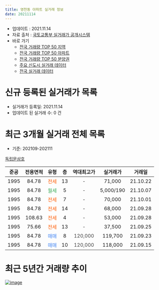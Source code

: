 ```yaml
---
title: 영천동 아파트 실거래 정보
date: 20211114
---
```


* 업데이트 : 2021.11.14
* 자료 출처 : [국토교통부 실거래가 공개시스템](http://rt.molit.go.kr)
* 바로 가기
    * [전국 거래량 TOP 50 지역](https://apt-info.github.io/apt-trade-info/tr)
    * [전국 거래량 TOP 50 아파트](https://apt-info.github.io/apt-trade-info/ta)
    * [전국 거래량 TOP 50 분양권](https://apt-info.github.io/apt-trade-info/tb)
    * [주요 신도시 실거래 데이터](https://apt-info.github.io/apt-trade-info/newtown)
    * [전국 실거래 데이터](https://apt-info.github.io/apt-trade-info/all)



<script async src="https://pagead2.googlesyndication.com/pagead/js/adsbygoogle.js"></script>
<!-- 기본광고 -->
<ins class="adsbygoogle"
     style="display:block"
     data-ad-client="ca-pub-1142216861245946"
     data-ad-slot="4805727019"
     data-ad-format="auto"
     data-full-width-responsive="true"></ins>
<script>
     (adsbygoogle = window.adsbygoogle || []).push({});
</script>


# 신규 등록된 실거래가 목록

* 실거래가 등록일: 2021.11.14
* 업데이트 된 실거래 수: 0 건




<script async src="https://pagead2.googlesyndication.com/pagead/js/adsbygoogle.js"></script>
<!-- 기본광고 -->
<ins class="adsbygoogle"
     style="display:block"
     data-ad-client="ca-pub-1142216861245946"
     data-ad-slot="4805727019"
     data-ad-format="auto"
     data-full-width-responsive="true"></ins>
<script>
     (adsbygoogle = window.adsbygoogle || []).push({});
</script>


# 최근 3개월 실거래 전체 목록
* 기준: 202109-202111


[독립문삼호](https://search.naver.com/search.naver?query=%EB%8F%85%EB%A6%BD%EB%AC%B8%EC%82%BC%ED%98%B8)

|준공|전용면적|유형|층|역대최고가|실거래가|거래일|
|:---:|:---:|:---:|:---:|:---:|:---:|:---:|
|1995|84.78|<span style="color:#FF5A00">전세</span>|13|<span style="color:#444444">-</span>|71,000|21.10.22|
|1995|84.78|<span style="color:#34A853">월세</span>|5|<span style="color:#444444">-</span>|5,000/190|21.10.07|
|1995|84.78|<span style="color:#FF5A00">전세</span>|7|<span style="color:#444444">-</span>|70,000|21.10.01|
|1995|84.78|<span style="color:#FF5A00">전세</span>|14|<span style="color:#444444">-</span>|68,000|21.09.28|
|1995|108.63|<span style="color:#FF5A00">전세</span>|4|<span style="color:#444444">-</span>|53,000|21.09.28|
|1995|75.66|<span style="color:#FF5A00">전세</span>|13|<span style="color:#444444">-</span>|37,500|21.09.25|
|1995|84.78|<span style="color:#4285F3">매매</span>|8|<span style="color:#444444">120,000</span>|119,700|21.09.23|
|1995|84.78|<span style="color:#4285F3">매매</span>|10|<span style="color:#444444">120,000</span>|118,000|21.09.15|



<script async src="https://pagead2.googlesyndication.com/pagead/js/adsbygoogle.js"></script>
<!-- 기본광고 -->
<ins class="adsbygoogle"
     style="display:block"
     data-ad-client="ca-pub-1142216861245946"
     data-ad-slot="4805727019"
     data-ad-format="auto"
     data-full-width-responsive="true"></ins>
<script>
     (adsbygoogle = window.adsbygoogle || []).push({});
</script>


# 최근 5년간 거래량 추이


<div style="width:100%;">
    <canvas id="deal_progress" height="200"></canvas>
</div>

<script>
new Chart(document.getElementById("deal_progress"), {
    type: 'line',
    data: {
        labels: ['16.01','16.02','16.03','16.04','16.05','16.06','16.07','16.08','16.09','16.10','16.11','16.12','17.01','17.02','17.03','17.04','17.05','17.06','17.07','17.08','17.09','17.11','17.12','18.01','18.02','18.03','18.04','18.05','18.06','18.07','18.08','18.09','18.10','18.11','18.12','19.01','19.02','19.03','19.04','19.05','19.06','19.07','19.08','19.09','19.10','19.11','19.12','20.01','20.02','20.03','20.04','20.05','20.06','20.07','20.08','20.09','20.10','20.11','20.12','21.01','21.02','21.03','21.04','21.05','21.06','21.07','21.08','21.09','21.10'],
        datasets: [{
            label: '매매/분양권',
            data: [2,3,5,9,5,5,9,9,10,8,3,3,3,7,6,6,8,5,2,8,3,6,4,7,6,6,3,3,1,5,6,3,1,1,2,0,2,3,0,0,4,5,6,10,4,6,10,3,4,5,0,4,7,26,2,1,2,2,6,4,1,1,0,3,2,1,4,2,0],
            borderColor: "rgba(66, 133, 243, 1)",
            backgroundColor: "rgba(66, 133, 243, 0.05)",
            borderWidth: 1,
            pointRadius: 0,
            fill: false,
            lineTension: 0
        },{
            label: '전/월세',
            data: [10,7,9,5,4,3,4,2,1,11,7,5,5,7,18,4,8,7,5,11,9,4,6,5,9,6,5,6,2,7,5,6,5,6,11,13,2,10,4,2,8,9,6,2,6,2,8,6,4,7,4,5,4,5,1,4,7,6,9,3,6,9,4,6,3,8,7,3,3],
            borderColor: "rgba(255, 90, 0, 1)",
            backgroundColor: "rgba(255, 90, 0, 0.05)",
            borderWidth: 1,
            pointRadius: 0,
            fill: false,
            lineTension: 0
        },{
            label: '합계',
            data: [12,10,14,14,9,8,13,11,11,19,10,8,8,14,24,10,16,12,7,19,12,10,10,12,15,12,8,9,3,12,11,9,6,7,13,13,4,13,4,2,12,14,12,12,10,8,18,9,8,12,4,9,11,31,3,5,9,8,15,7,7,10,4,9,5,9,11,5,3],
            borderColor: "rgba(0, 0, 0, 1)",
            backgroundColor: "rgba(0, 0, 0, 0.03)",
            borderWidth: 0.1,
            pointRadius: 0,
            fill: true,
            lineTension: 0
        }
        ]
    },
    options: {
        responsive: true,
        title: {
            display: false
        },
        tooltips: {
            mode: 'index',
            intersect: false
        },
        hover: {
            mode: 'nearest',
            intersect: true
        },
        scales: {
            xAxes: [{
                display: true,
                scaleLabel: {
                    display: true,
                    labelString: '년/월'
                }
            }],
            yAxes: [{
                display: true,
                ticks: {
                    suggestedMin: 0,
                },
                scaleLabel: {
                    display: true,
                    labelString: '실거래 수'
                }
            }]
        }
    }
});

</script>


[![image](https://apt-info.github.io/images/2020-01-03-apt-trade-info/1024x500.png)](https://play.google.com/store/apps/details?id=com.aptinfo.apttradeinfo)

